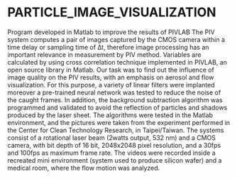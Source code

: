 # PARTICLE_IMAGE_VISUALIZATION
Program developed in Matlab to improve the results of PIVLAB
The PIV system computes a pair of images captured by the CMOS camera within a time delay or sampling time of ∆t, therefore image processing has an important relevance in measurement by PIV method. Variables are calculated by using cross correlation technique implemented in PIVLAB, an open source library in Matlab. Our task was to find out the influence of image quality on the PIV results, with an emphasis on aerosol and flow visualization.  For this purpose, a variety of linear filters were implanted moreover a pre-trained neural network was tested to reduce the noise of the caught frames. In addition, the background subtraction algorithm was programmed and validated to avoid the reflection of particles and shadows produced by the laser sheet. The algorithms were tested in the Matlab environment, and the pictures were taken from the experiment performed in the Center for Clean Technology Research, in Taipei/Taiwan. The systems consist of a rotational laser beam (2watts output, 532 nm) and a CMOS camera, with bit depth of 16 bit, 2048x2048 pixel resolution, and a 30fps and 100fps as maximum frame rate. The videos were recorded inside a recreated mini environment (system used to produce silicon wafer) and a medical room, where the flow motion was analyzed.  
